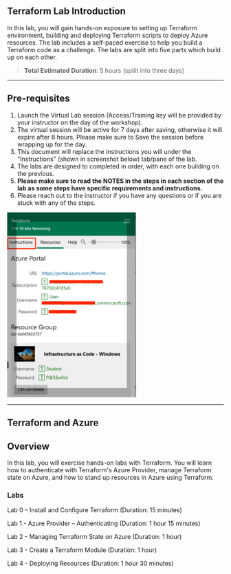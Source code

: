 ## Terraform Lab Introduction

In this lab, you will gain hands-on exposure to setting up Terraform environment, building and deploying Terraform scripts to deploy Azure resources. The lab includes a self-paced exercise to help you build a Terraform code as a challenge. The labs are split into five parts which build up on each other. 

> **Total Estimated Duration**: 5 hours (spilit into three days)

---

## Pre-requisites

1. Launch the Virtual Lab session (Access/Training key will be provided by your instructor on the day of the workshop).
2. The virtual session will be active for 7 days after saving, otherwise it will expire after 8 hours. Please make sure to Save the session before wrapping up for the day.
3. This document will replace the instructions you will under the “Instructions” (shown in screenshot below) tab/pane of the lab.
4. The labs are designed to completed in order, with each one building on the previous.
5. **Please make sure to read the NOTES in the steps in each section of the lab as some steps have specific requirements and instructions.**
6. Please reach out to the instructor if you have any questions or if you are stuck with any of the steps.

<img src="images/be04a9414465ed5d7d1be43d60374058.png" alt="drawing" width="300"/>

---

## Terraform and Azure

## Overview

In this lab, you will exercise hands-on labs with Terraform. You will learn how to authenticate with Terraform's Azure Provider, manage Terraform state on Azure, and how to stand up resources in Azure using Terraform.

### Labs

Lab 0 – Install and Configure Terraform (Duration: 15 minutes)

Lab 1 - Azure Provider – Authenticating (Duration: 1 hour 15 minutes)

Lab 2 - Managing Terraform State on Azure (Duration: 1 hour)

Lab 3 - Create a Terraform Module (Duration: 1 hour)

Lab 4 - Deploying Resources (Duration: 1 hour 30 minutes)
